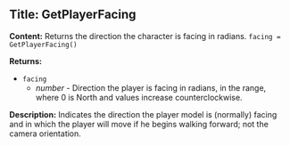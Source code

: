## Title: GetPlayerFacing

**Content:**
Returns the direction the character is facing in radians.
`facing = GetPlayerFacing()`

**Returns:**
- `facing`
  - *number* - Direction the player is facing in radians, in the range, where 0 is North and values increase counterclockwise.

**Description:**
Indicates the direction the player model is (normally) facing and in which the player will move if he begins walking forward; not the camera orientation.